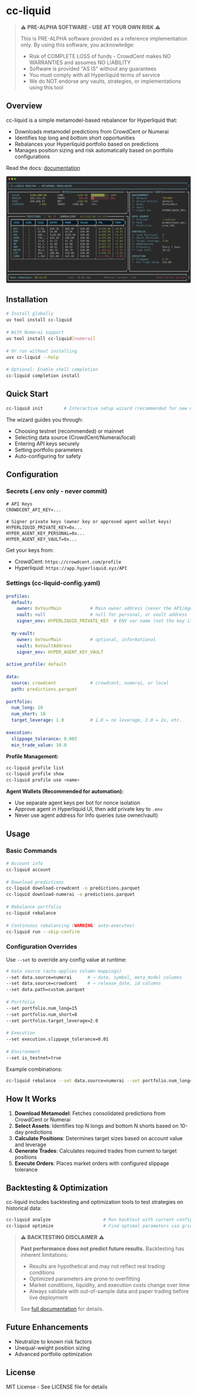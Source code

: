 # cc-liquid

> ⚠️ **PRE-ALPHA SOFTWARE - USE AT YOUR OWN RISK** ⚠️
> 
> This is PRE-ALPHA software provided as a reference implementation only. By using this software, you acknowledge:
> - Risk of COMPLETE LOSS of funds - CrowdCent makes NO WARRANTIES and assumes NO LIABILITY
> - Software is provided "AS IS" without any guarantees
> - You must comply with all Hyperliquid terms of service
> - We do NOT endorse any vaults, strategies, or implementations using this tool

## Overview

cc-liquid is a simple metamodel-based rebalancer for Hyperliquid that:
- Downloads metamodel predictions from CrowdCent or Numerai
- Identifies top long and bottom short opportunities
- Rebalances your Hyperliquid portfolio based on predictions
- Manages position sizing and risk automatically based on portfolio configurations

Read the docs: [documentation](https://crowdcent.github.io/cc-liquid)

![dashboard](docs/images/dashboard.svg)

## Installation

```bash
# Install globally
uv tool install cc-liquid

# With Numerai support
uv tool install cc-liquid[numerai]

# Or run without installing
uvx cc-liquid --help

# Optional: Enable shell completion
cc-liquid completion install
```

## Quick Start

```bash
cc-liquid init        # Interactive setup wizard (recommended for new users)
```

The wizard guides you through:
- Choosing testnet (recommended) or mainnet
- Selecting data source (CrowdCent/Numerai/local)
- Entering API keys securely
- Setting portfolio parameters
- Auto-configuring for safety

## Configuration

### Secrets (.env only - never commit)

```env
# API Keys
CROWDCENT_API_KEY=...

# Signer private keys (owner key or approved agent wallet keys)
HYPERLIQUID_PRIVATE_KEY=0x...
HYPER_AGENT_KEY_PERSONAL=0x...
HYPER_AGENT_KEY_VAULT=0x...
```

Get your keys from:
- CrowdCent: `https://crowdcent.com/profile`
- Hyperliquid: `https://app.hyperliquid.xyz/API`

### Settings (cc-liquid-config.yaml)

```yaml
profiles:
  default:
    owner: 0xYourMain           # Main owner address (never the API/Agent wallet)
    vault: null                 # null for personal, or vault address
    signer_env: HYPERLIQUID_PRIVATE_KEY  # ENV var name (not the key itself)

  my-vault:
    owner: 0xYourMain           # optional, informational
    vault: 0xVaultAddress
    signer_env: HYPER_AGENT_KEY_VAULT

active_profile: default

data:
  source: crowdcent             # crowdcent, numerai, or local
  path: predictions.parquet

portfolio:
  num_long: 10
  num_short: 10
  target_leverage: 1.0          # 1.0 = no leverage, 2.0 = 2x, etc.

execution:
  slippage_tolerance: 0.005
  min_trade_value: 10.0
```

**Profile Management:**
```bash
cc-liquid profile list
cc-liquid profile show
cc-liquid profile use <name>
```

**Agent Wallets (Recommended for automation):**
- Use separate agent keys per bot for nonce isolation
- Approve agent in Hyperliquid UI, then add private key to `.env`
- Never use agent address for Info queries (use owner/vault)

## Usage

### Basic Commands

```bash
# Account info
cc-liquid account

# Download predictions
cc-liquid download-crowdcent -o predictions.parquet
cc-liquid download-numerai -o predictions.parquet

# Rebalance portfolio
cc-liquid rebalance

# Continuous rebalancing (WARNING: auto-executes)
cc-liquid run --skip-confirm
```

### Configuration Overrides

Use `--set` to override any config value at runtime:

```bash
# Data source (auto-applies column mappings)
--set data.source=numerai      # → date, symbol, meta_model columns
--set data.source=crowdcent    # → release_date, id columns
--set data.path=custom.parquet

# Portfolio
--set portfolio.num_long=15
--set portfolio.num_short=8
--set portfolio.target_leverage=2.0

# Execution
--set execution.slippage_tolerance=0.01

# Environment
--set is_testnet=true
```

Example combinations:
```bash
cc-liquid rebalance --set data.source=numerai --set portfolio.num_long=20 --set portfolio.target_leverage=2.0
```

## How It Works

1. **Download Metamodel**: Fetches consolidated predictions from CrowdCent or Numerai
2. **Select Assets**: Identifies top N longs and bottom N shorts based on 10-day predictions
3. **Calculate Positions**: Determines target sizes based on account value and leverage
4. **Generate Trades**: Calculates required trades from current to target positions
5. **Execute Orders**: Places market orders with configured slippage tolerance

## Backtesting & Optimization

cc-liquid includes backtesting and optimization tools to test strategies on historical data:

```bash
cc-liquid analyze                    # Run backtest with current config
cc-liquid optimize                   # Find optimal parameters via grid search
```

> ⚠️ **BACKTESTING DISCLAIMER** ⚠️
> 
> **Past performance does not predict future results.** Backtesting has inherent limitations:
> - Results are hypothetical and may not reflect real trading conditions
> - Optimized parameters are prone to overfitting
> - Market conditions, liquidity, and execution costs change over time
> - Always validate with out-of-sample data and paper trading before live deployment
> 
> See [full documentation](https://crowdcent.github.io/cc-liquid/backtesting/) for details.

## Future Enhancements

- Neutralize to known risk factors
- Unequal-weight position sizing
- Advanced portfolio optimization

## License

MIT License - See LICENSE file for details